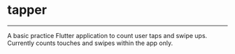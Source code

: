 # tapper
---

A basic practice Flutter application to count user taps and swipe ups.
Currently counts touches and swipes within the app only.
